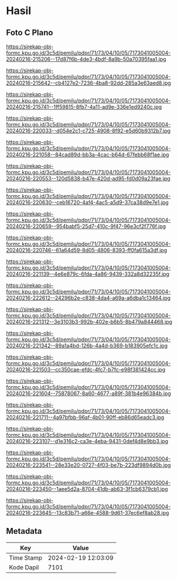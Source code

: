 # Hasil

## Foto C Plano

https://sirekap-obj-formc.kpu.go.id/3c5d/pemilu/pdpr/71/73/04/10/05/7173041005004-20240216-215206--17d87f6b-4de3-4bdf-8a9b-50a70395faa1.jpg

https://sirekap-obj-formc.kpu.go.id/3c5d/pemilu/pdpr/71/73/04/10/05/7173041005004-20240216-215642--cb4127e2-7236-4ba8-92dd-285a3e63aed8.jpg

https://sirekap-obj-formc.kpu.go.id/3c5d/pemilu/pdpr/71/73/04/10/05/7173041005004-20240216-215741--1ff59815-8fb7-4a11-ad9e-336e1ed9240c.jpg

https://sirekap-obj-formc.kpu.go.id/3c5d/pemilu/pdpr/71/73/04/10/05/7173041005004-20240216-220033--d054e2c1-c725-4908-8f92-e5d60b9312b7.jpg

https://sirekap-obj-formc.kpu.go.id/3c5d/pemilu/pdpr/71/73/04/10/05/7173041005004-20240216-221058--84cad89d-bb3a-4cac-b64d-67febb68f1ae.jpg

https://sirekap-obj-formc.kpu.go.id/3c5d/pemilu/pdpr/71/73/04/10/05/7173041005004-20240216-220553--120d5838-b47e-420d-ad95-fd0d09a23fae.jpg

https://sirekap-obj-formc.kpu.go.id/3c5d/pemilu/pdpr/71/73/04/10/05/7173041005004-20240216-220630--ceb16720-4af4-4ac5-a5d9-37ca38d9e7e1.jpg

https://sirekap-obj-formc.kpu.go.id/3c5d/pemilu/pdpr/71/73/04/10/05/7173041005004-20240216-220659--954babf5-25d7-410c-9f47-96e3cf2f776f.jpg

https://sirekap-obj-formc.kpu.go.id/3c5d/pemilu/pdpr/71/73/04/10/05/7173041005004-20240216-220746--61a64d59-8d05-4806-8393-ff0fa615a3df.jpg

https://sirekap-obj-formc.kpu.go.id/3c5d/pemilu/pdpr/71/73/04/10/05/7173041005004-20240216-221139--4e6e879c-6fda-4a86-9439-332a8d32235f.jpg

https://sirekap-obj-formc.kpu.go.id/3c5d/pemilu/pdpr/71/73/04/10/05/7173041005004-20240216-222612--24296b2e-c838-4da4-a69a-a6dba1c13464.jpg

https://sirekap-obj-formc.kpu.go.id/3c5d/pemilu/pdpr/71/73/04/10/05/7173041005004-20240216-221312--3e3103b3-992b-402e-b6b5-8b479a844468.jpg

https://sirekap-obj-formc.kpu.go.id/3c5d/pemilu/pdpr/71/73/04/10/05/7173041005004-20240216-221342--89a1a4bd-126b-4a4d-b369-b183905efc1c.jpg

https://sirekap-obj-formc.kpu.go.id/3c5d/pemilu/pdpr/71/73/04/10/05/7173041005004-20240216-221503--cc350cae-efdc-4fc7-b7fc-e98f381424cc.jpg

https://sirekap-obj-formc.kpu.go.id/3c5d/pemilu/pdpr/71/73/04/10/05/7173041005004-20240216-221604--75878067-8a60-4677-a89f-381b4e96384b.jpg

https://sirekap-obj-formc.kpu.go.id/3c5d/pemilu/pdpr/71/73/04/10/05/7173041005004-20240216-221711--4a97bfbb-96af-4b01-90ff-eb86d65eadc3.jpg

https://sirekap-obj-formc.kpu.go.id/3c5d/pemilu/pdpr/71/73/04/10/05/7173041005004-20240216-223107--d1e316c2-ca3e-4eba-9431-0def4d8e9bb3.jpg

https://sirekap-obj-formc.kpu.go.id/3c5d/pemilu/pdpr/71/73/04/10/05/7173041005004-20240216-223541--28e33e20-0727-4f03-be7b-223df9894d0b.jpg

https://sirekap-obj-formc.kpu.go.id/3c5d/pemilu/pdpr/71/73/04/10/05/7173041005004-20240216-223450--1aee5d2a-8704-41db-ab63-3f1cb6379cb1.jpg

https://sirekap-obj-formc.kpu.go.id/3c5d/pemilu/pdpr/71/73/04/10/05/7173041005004-20240216-223645--13c83b71-a66e-4588-9d61-37ec6ef8ab28.jpg


## Metadata

| Key        | Value               |
| ---------- | ------------------- |
| Time Stamp | 2024-02-19 12:03:09 |
| Kode Dapil | 7101                |



